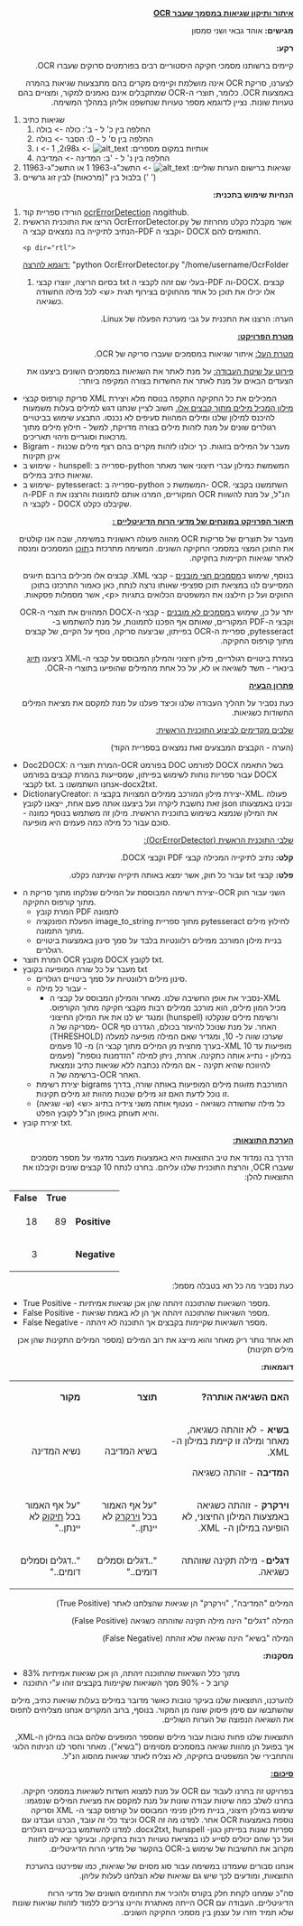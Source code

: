 <p>
<p dir="rtl">
<strong><span style="text-decoration:underline;">איתור ותיקון שגיאות במסמך שעבר OCR</span></strong></p>

</p>
<p>
<p dir="rtl">
<strong>מגישים:</strong> אוהד גבאי ושני סמסון</p>

</p>
<p>
<p dir="rtl">
<strong>רקע:</strong></p>

</p>
<p>
<p dir="rtl">
קיימים ברשותנו מסמכי חקיקה היסטוריים רבים בפורמטים סרוקים שעברו OCR.</p>

</p>
<p>
<p dir="rtl">
לצערנו, סריקת OCR אינה מושלמת וקיימים מקרים בהם מתבצעות שגיאות בהמרה באמצעות OCR. כלומר, תוצרי ה-OCR שמתקבלים אינם נאמנים למקור, ומצויים בהם טעויות שונות. נציין לדוגמא מספר טעויות שנחשפנו אליהן במהלך המשימה.</p>

</p>
<ol>

<li>שגיאות כתיב 
<ol>
 
<li>החלפה בין כ' ל - ב': כולה -> בולה
 
<li>החלפה בין ס' ל - 0: הסבר -> בולה
 
<li>אותיות במקום מספרים: 

<img src="resources/Picture.png" width="" alt="alt_text" title="image_tooltip">
 -> ג98ו2, 1 -> ו
 
<li>החלפה בין נ' ל - 'ב: המדינה -> המדיבה
</li> 
</ol>

<li>שגיאות ברישום הערות שוליים: 

<img src="resources/Picture2.png" width="" alt="alt_text" title="image_tooltip">
 -> התשכ"ג-1963 1 או התשכ"ג-11963 

<li>בלבול בין "(מרכאות) לבין זוג גרשיים (' ')
</li>
</ol>
<p>
<p dir="rtl">
<strong>הנחיות שימוש בתכנית:</strong></p>

</p>
<ol>

<li>הורידו ספריית קוד <a href="https://github.com/Ohad1/OcrErrorDetection">ocrErrorDetection</a> מהgithub.

<li>הריצו את התוכנית הראשית OcrErrorDetector.py אשר מקבלת כקלט מחרוזת של הנתיב לתיקייה בה נמצאים קבצי ה-PDF וקבצי ה- DOCX התואמים להם. 
<p>

    <p dir="rtl">
<span style="text-decoration:underline;">דוגמא להרצה:</span> "python OcrErrorDetector.py "/home/username/OcrFolder</p>

</p>
<ol>

<li>בסיום הריצה, יווצרו קבצי txt בעלי שם זהה לקבצי ה-PDF וה-DOCX. קבצים אלו יכילו את תוכן כל אחד מהחוקים בצירוף תגית &lt;ש> לכל מילה החשודה כשגיאה.
</li>
</ol>
</li>
</ol>
<p>
<p dir="rtl">
הערה: הרצנו את התכנית על גבי מערכת הפעלה של Linux.</p>

</p>
<p>
<p dir="rtl">
<strong><span style="text-decoration:underline;">מטרת הפרויקט:</span></strong></p>

</p>
<p>
<p dir="rtl">
<span style="text-decoration:underline;">מטרת העל:</span> איתור שגיאות במסמכים שעברו סריקה של OCR.</p>

</p>
<p>
<p dir="rtl">
<span style="text-decoration:underline;">פירוט על שיטת העבודה:</span> על מנת לאתר את השגיאות במסמכים השונים ביצענו את הצעדים הבאים על מנת לאתר את החשדות בצורה המקיפה ביותר:</p>

</p>
<ul>

<li>סריקת קורפוס קבצי XML המכילים את כל החקיקה התקפה בנוסח מלא ויצירת <span style="text-decoration:underline;">מילון המכיל מילים מתוך קבצים אלו.</span> חשוב לציין שנתנו דגש למילים בעלות משמעות להיכנס למילון שלנו ומילים המהוות סעיפים לא נכנסו. התבצע שימוש בביטויים רגולרים שונים על מנת לזהות מילים בצורה מדויקת, למשל - חילוץ מילים מתוך מרכאות וסוגריים וזיהוי תאריכים.

<li>Bigram - מעבר על המילים בזוגות. כך יכולנו לזהות מקרים בהם רצף מילים שכנות אינן תקינות

<li>שימוש ב - hunspell: ספרייה ב-python המשמשת כמילון עברי חיצוני אשר מאתר שגיאות כתיב במילים.

<li>שימוש ב- pytesseract: ספרייה ב-python המשמשת כ- OCR. השתמשנו בקבצי ה-PDF המקוריים, המרנו אותם לתמונות והרצנו את ה OCR הנ"ל, על מנת להשוות לקבצי ה - DOCX שקיבלנו כקלט.
</li>
</ul>
<p>
<p dir="rtl">
<strong><span style="text-decoration:underline;">תיאור הפרויקט במונחים של מדעי הרוח הדיגיטליים :</span></strong></p>

</p>
<p>
<p dir="rtl">
מעבר על תוצרים של סריקות OCR מהווה פעולה ראשונית במשימה, שבה אנו קולטים את התוכן המצוי במסמכי החקיקה השונים. המשימה מתרכזת ב<span style="text-decoration:underline;">תוכן</span> המסמכים ומנסה לאתר שגיאות הקיימות בחקיקה.</p>

</p>
<p>
<p dir="rtl">
בנוסף, שימוש ב<span style="text-decoration:underline;">מסמכים חצי מובנים</span> - קבצי XML. קבצים אלו מכילים ברובם תיוגים המסייעים לנו במציאת תוכן ספציפי שאותו נרצה לנתח, כאן כאמור התרכזנו בתוכן החוקים ועל כן חילצנו את המשפטים הכלואים בתגיות &lt;p>, אשר מסמלות פסקאות.</p>

</p>
<p>
<p dir="rtl">
יתר על כן, שימוש ב<span style="text-decoration:underline;">מסמכים לא מובנים</span> - קבצי ה-DOCX המהווים את תוצרי ה-OCR וקבצי ה-PDF המקוריים, שאותם אף הפכנו לתמונות, על מנת להשתמש ב- pytesseract, ספריית ה-OCR בפייתון, שביצעה סריקה, נוסף על הקיים, של קבצים מתוך קורפוס החקיקה.</p>

</p>
<p>
<p dir="rtl">
בעזרת ביטויים רגולריים, מילון חיצוני והמילון המבוסס על קבצי ה-XML ביצענו <span style="text-decoration:underline;">תיוג</span> בינארי - חשד לשגיאה או לא, על כל אחת מהמילים שהופיעו בתוצרי ה-OCR.</p>

</p>
<p>
<p dir="rtl">
<strong><span style="text-decoration:underline;">פתרון הבעיה</span></strong></p>

</p>
<p>
<p dir="rtl">
כעת נסביר על תהליך העבודה שלנו וכיצד פעלנו על מנת למקסם את מציאת המילים החשודות כשגיאות.</p>

</p>
<p>
<p dir="rtl">
<span style="text-decoration:underline;">שלבים מקדימים לביצוע התוכנית הראשית:</span></p>

</p>
<p>
<p dir="rtl">
(הערה - הקבצים המבצעים זאת נמצאים בספריית הקוד)</p>

</p>
<ul>

<li>Doc2DOCX: המרת תוצרי ה-OCR בפורמט DOC לפורמט DOCX בשל התאמה עבור ספריות נוחות לשימוש בפייתון, שמסייעות בהמרת קבצים בפורמט DOCX לקבצי txt. אנחנו השתמשנו ב-docx2txt.

<li>DictionaryCreator: יצירת מילון המורכב ממילים המצויות בקבצי ה-XML. פעולה זאת נחשבת ליקרה ועל ביצענו אותה פעם אחת, ייצאנו לקובץ json ובנינו באמצעותו את המילון שנמצא בשימוש בתוכנית הראשית. מילון זה משתמש בנוסף כמונה - סוכם עבור כל מילה כמה פעמים היא מופיעה.
</li>
</ul>
<p>
<p dir="rtl">
<span style="text-decoration:underline;">שלבי התוכנית הראשית (OcrErrorDetector):</span></p>

</p>
<p>
<p dir="rtl">
<strong>קלט:</strong> נתיב לתיקייה המכילה קבצי PDF וקבצי DOCX.</p>

</p>
<p>
<p dir="rtl">
<strong>פלט:</strong> קבצי txt עבור כל חוק, אשר ימצא באותה תיקייה שניתנה כקלט.</p>

</p>
<ul>

<li>יצירת רשימה המבוססת על המילים שנלקחו מתוך סריקת ה-OCR השני עבור חוק מתוך קורפוס החקיקה. 
<ul>
 
<li>המרת קובץ PDF לתמונה
 
<li>הפעלת הפונקציה image_to_string מתוך ספריית pytesseract לחילוץ מילים מתוך התמונה.
 
<li>בניית מילון המורכב ממילים רלוונטיות בלבד על סמך סינון באמצעות ביטויים רגולרים.
</li> 
</ul>

<li>המרת תוצר OCR מקובץ DOCX לקובץ txt.

<li>מעבר על כל שורה המופיעה בקובץ txt 
<ul>
 
<li>סינון מילים רלוונטיות על סמך ביטויים רגולרים.
 
<li>עבור כל מילה -  
<ul>
  
<li>נסביר את אופן החשיבה שלנו. מאחר והמילון המבוסס על קבצי ה-XML מכיל המון מילים, הוא מורכב ממילים רבות מקבצי חקיקה מתוך הקורפוס. ומנגד יש לנו את את המילון החיצוני 	(hunspell) ורשימת מילים שנקלטו מסריקה של ה- OCR האחר. על מנת שנוכל להיעזר בכולם, הגדרנו סף (THRESHOLD) שערכו שווה ל- 10, ומגדיר שאם המילה מופיעה למעלה מ- 10 פעמים (בערך מחצית מן המילים מתוך קבצי ה-XML מופיעות עד 10 פעמים) במילון - נתייג אותה כתקינה. אחרת, ניתן למילה "הזדמנות נוספת" להיווכח שהיא תקינה - אם המילה נכתבה ללא שגיאות כתיב ונמצאת ברשימה של ה-OCR האחר.
</li>  
</ul>
 
<li>יצירת רשימת bigrams המורכבת מזוגות מילים המופיעות באותה שורה, בדרך זו נוכל לדעת האם זוג מילים שכנות מהוות זוג מילים תקינות.
 
<li>כל מילה שחשודה כשגיאה - נעטוף אותה משני צידיה בתיוג &lt;ש> (ש- שגיאה) והיא תעותק באופן הנ"ל לקובץ הפלט.
</li> 
</ul>

<li>יצירת קובץ txt.
</li>
</ul>
<p>
<p dir="rtl">
<strong><span style="text-decoration:underline;">הערכת התוצאות:</span></strong></p>

</p>
<p>
<p dir="rtl">
הדרך בה נמדוד את טיב התוצאות היא באמצעות מעבר מדגמי על מספר מסמכים שעברו OCR, והרצת התוכנית שלנו עליהם. בחרנו לנתח 10 קבצים שונים וקיבלנו את התוצאות להלן:</p>

</p>

<table>
  <tr>
   <td><strong>False</strong>
   </td>
   <td><strong>True</strong>
   </td>
   <td>
   </td>
  </tr>
  <tr>
   <td><p dir="rtl">
18</p>

   </td>
   <td><p dir="rtl">
89</p>

   </td>
   <td><strong>Positive</strong>
   </td>
  </tr>
  <tr>
   <td><p dir="rtl">
3</p>

   </td>
   <td>
   </td>
   <td><strong>Negative</strong>
   </td>
  </tr>
</table>


<p>
<p dir="rtl">
כעת נסביר מה כל תא בטבלה מסמל:</p>

</p>
<ul>

<li>True Positive - מספר השגיאות שהתוכנה זיהתה שהן אכן שגיאות אמיתיות.

<li>False Positive - מספר השגיאות שהתוכנה זיהתה אך הן לא באמת שגיאות.

<li>False Negative - מספר השגיאות שקיימות בקבצים אך התוכנה לא זיהתה.
</li>
</ul>
<p>
<p dir="rtl">
תא אחד נותר ריק מאחר והוא מייצג את רוב המילים (מספר המילים התקינות שהן אכן מילים תקינות)</p>

</p>
<p>
<p dir="rtl">
<strong>דוגמאות:</strong></p>

</p>

<table>
  <tr>
   <td><p dir="rtl">
<strong>מקור</strong></p>

   </td>
   <td><p dir="rtl">
<strong>תוצר</strong></p>

   </td>
   <td><p dir="rtl">
<strong>האם השגיאה אותרה?</strong></p>

   </td>
  </tr>
  <tr>
   <td><p dir="rtl">
נשיא המדינה</p>

   </td>
   <td><p dir="rtl">
בשיא המדיבה</p>

   </td>
   <td><p dir="rtl">
<strong>בשיא </strong>- לא זוהתה כשגיאה, מאחר ומילה זו קיימת במילון ה-XML.</p>

<p>
<p dir="rtl">
<strong>המדיבה </strong>- זוהתה כשגיאה</p>

   </td>
  </tr>
  <tr>
   <td><p dir="rtl">
"על אף האמור בכל <span style="text-decoration:underline;">חיקוק</span> לא יינתן.."</p>

   </td>
   <td><p dir="rtl">
"על אף האמור בכל <span style="text-decoration:underline;">וירקרק</span> לא יינתן.."</p>

   </td>
   <td><p dir="rtl">
<strong>וירקרק </strong>- זוהתה כשגיאה באמצעות המילון החיצוני, לא הופיעה במילון ה- XML.</p>

   </td>
  </tr>
  <tr>
   <td><p dir="rtl">
"..דגלים וסמלים דומים.."</p>

   </td>
   <td><p dir="rtl">
"..דגלים וסמלים דומים.."</p>

   </td>
   <td><p dir="rtl">
<strong>דגלים</strong>- מילה תקינה שזוהתה כשגיאה.</p>

   </td>
  </tr>
</table>


<p>
<p dir="rtl">
המילים "המדיבה", "וירקרק" הן שגיאות שהצלחנו לאתר (True Positive)</p>

</p>
<p>
<p dir="rtl">
המילה "דגלים" הינה מילה תקינה שזוהתה כשגיאה (False Positive)</p>

</p>
<p>
<p dir="rtl">
המילה "בשיא" הינה שגיאה שלא זוהתה (False Negative)</p>

</p>
<p>
<p dir="rtl">
<strong>מסקנות:</strong></p>

</p>
<ul>

<li>83% מתוך כלל השגיאות שהתוכנה זיהתה, הן אכן שגיאות אמיתיות

<li>קרוב ל - 90% מסך השגיאות שקיימות בקבצים זוהו ע"י התוכנה 
</li>
</ul>
<p>
<p dir="rtl">
להערכנו, התוצאות שלנו בעיקר טובות כאשר מדובר במילים בעלות שגיאות כתיב, מילים שהשתבשו עם סימן פיסוק שונה מן המקור. בנוסף, ברוב המקרים אנחנו מצליחים לתפוס את השגיאה הנפוצה של הערות השוליים.</p>

</p>
<p>
<p dir="rtl">
התוצאות שלנו פחות טובות עבור מילים שמספר המופעים שלהם גבוה במילון ה-XML, אך בפועל הן מהוות שגיאה במסמכים מסוימים ("בשיא"). מאחר וחסר לנו הניתוח הלוגי והתחבירי של המשפטים בחקיקה, לא נצליח לאתר שגיאות מהסוג הנ"ל.</p>

</p>
<p>
<p dir="rtl">
<strong><span style="text-decoration:underline;">סיכום:</span></strong></p>

</p>
<p>
<p dir="rtl">
בפרויקט זה בחרנו לעבוד עם OCR על מנת למצוא חשדות לשגיאות במסמכי חקיקה. בחרנו לשלב כמה שיטות עבודה שונות על מנת למקסם את מציאת המילים שנפגמו: שימוש במילון חיצוני, בניית מילון פנימי המבוסס על קורפוס קבצי 	ה- XML וסריקה נוספת באמצעות OCR אחר. למדנו מה זה OCR וכיצד כלי זה עובד, הכרנו ועבדנו עם ספריות שונות בפייתון כגון- docx2txt, hunspell. למדנו להשתמש בביטויים רגולרים ועל כך שהם יכולים לסייע לנו במציאת טעויות רבות בחקיקה. ובעיקר יצא לנו לחוות מקרוב את החשיבות של שימוש ב-OCR בהקשר של מדעי הרוח הדיגיטליים.</p>

</p>
<p>
<p dir="rtl">
אנחנו סבורים שעמדנו במשימה עבור סוג מסוים של שגיאות, כמו שפירטנו בהערכת התוצאות, ומודעים לכך שיש גם שגיאות שלא הצלחנו לעלות עליהן.</p>

</p>
<p>
<p dir="rtl">
סה"כ שמחנו לקחת חלק בקורס ולהכיר את התחומים השונים של מדעי הרוח הדיגיטליים. העבודה עם OCR הייתה מאתגרת והיינו צריכים ללמוד לזהות שגיאות שונות שלא תמיד חזרו על עצמן בין מסמכי החקיקה השונים.</p>

</p>
<p>
<p dir="rtl">
 </p>

</p>
